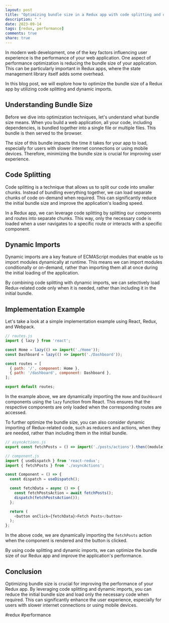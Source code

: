 ```yaml
---
layout: post
title: "Optimizing bundle size in a Redux app with code splitting and dynamic imports"
description: " "
date: 2023-09-14
tags: [redux, performance]
comments: true
share: true
---
```


In modern web development, one of the key factors influencing user experience is the performance of your web application. One aspect of performance optimization is reducing the bundle size of your application. This can be particularly important in Redux apps, where the state management library itself adds some overhead.

In this blog post, we will explore how to optimize the bundle size of a Redux app by utilizing code splitting and dynamic imports.

## Understanding Bundle Size

Before we dive into optimization techniques, let's understand what bundle size means. When you build a web application, all your code, including dependencies, is bundled together into a single file or multiple files. This bundle is then served to the browser.

The size of this bundle impacts the time it takes for your app to load, especially for users with slower internet connections or using mobile devices. Therefore, minimizing the bundle size is crucial for improving user experience.

## Code Splitting

Code splitting is a technique that allows us to split our code into smaller chunks. Instead of bundling everything together, we can load separate chunks of code on-demand when required. This can significantly reduce the initial bundle size and improve the application's loading speed.

In a Redux app, we can leverage code splitting by splitting our components and routes into separate chunks. This way, only the necessary code is loaded when a user navigates to a specific route or interacts with a specific component.

## Dynamic Imports

Dynamic imports are a key feature of ECMAScript modules that enable us to import modules dynamically at runtime. This means we can import modules conditionally or on-demand, rather than importing them all at once during the initial loading of the application.

By combining code splitting with dynamic imports, we can selectively load Redux-related code only when it is needed, rather than including it in the initial bundle.

## Implementation Example

Let's take a look at a simple implementation example using React, Redux, and Webpack.

```javascript
// routes.js
import { lazy } from 'react';

const Home = lazy(() => import('./Home'));
const Dashboard = lazy(() => import('./Dashboard'));

const routes = [
  { path: '/', component: Home },
  { path: '/dashboard', component: Dashboard },
];

export default routes;
```

In the example above, we are dynamically importing the `Home` and `Dashboard` components using the `lazy` function from React. This ensures that the respective components are only loaded when the corresponding routes are accessed.

To further optimize the bundle size, you can also consider dynamic importing of Redux-related code, such as reducers and actions, when they are needed, rather than including them in the initial bundle.

```javascript
// asyncActions.js
export const fetchPosts = () => import('./posts/actions').then((module) => module.fetchPosts);

// component.js
import { useDispatch } from 'react-redux';
import { fetchPosts } from './asyncActions';

const Component = () => {
  const dispatch = useDispatch();

  const fetchData = async () => {
    const fetchPostsAction = await fetchPosts();
    dispatch(fetchPostsAction());
  };

  return (
    <button onClick={fetchData}>Fetch Posts</button>
  );
};
```

In the above code, we are dynamically importing the `fetchPosts` action when the component is rendered and the button is clicked.

By using code splitting and dynamic imports, we can optimize the bundle size of our Redux app and improve the application's performance.

## Conclusion
Optimizing bundle size is crucial for improving the performance of your Redux app. By leveraging code splitting and dynamic imports, you can reduce the initial bundle size and load only the necessary code when required. This can significantly enhance the user experience, especially for users with slower internet connections or using mobile devices.

#redux #performance